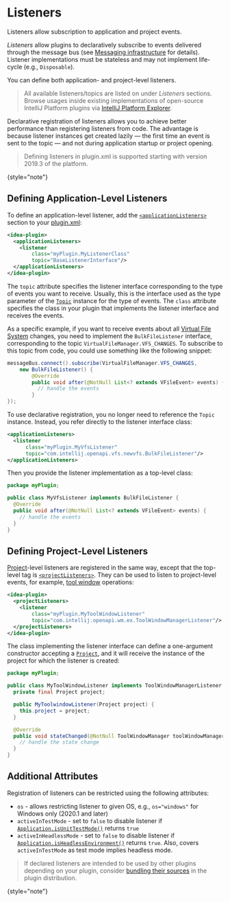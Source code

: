 <!-- Copyright 2000-2023 JetBrains s.r.o. and contributors. Use of this source code is governed by the Apache 2.0 license. -->

# Listeners

<link-summary>Listeners allow subscription to application and project events.</link-summary>

_Listeners_ allow plugins to declaratively subscribe to events delivered through the message bus (see [Messaging infrastructure](messaging_infrastructure.md) for details).
Listener implementations must be stateless and may not implement life-cycle (e.g., `Disposable`).

You can define both application- and project-level listeners.

> All available listeners/topics are listed on [](extension_point_list.md) under _Listeners_ sections.
> Browse usages inside existing implementations of open-source IntelliJ Platform plugins via [IntelliJ Platform Explorer](https://jb.gg/ipe).
>

Declarative registration of listeners allows you to achieve better performance than registering listeners from code.
The advantage is because listener instances get created lazily — the first time an event is sent to the topic — and not during application startup or project opening.

> Defining listeners in <path>plugin.xml</path> is supported starting with version 2019.3 of the platform.
>
{style="note"}

## Defining Application-Level Listeners

To define an application-level listener, add the [`<applicationListeners>`](plugin_configuration_file.md#idea-plugin__applicationListeners) section to your <path>[plugin.xml](plugin_configuration_file.md)</path>:

```xml
<idea-plugin>
  <applicationListeners>
    <listener
        class="myPlugin.MyListenerClass"
        topic="BaseListenerInterface"/>
  </applicationListeners>
</idea-plugin>
```

The `topic` attribute specifies the listener interface corresponding to the type of events you want to receive.
Usually, this is the interface used as the type parameter of the [`Topic`](%gh-ic%/platform/extensions/src/com/intellij/util/messages/Topic.java) instance for the type of events.
The `class` attribute specifies the class in your plugin that implements the listener interface and receives the events.

As a specific example, if you want to receive events about all [Virtual File System](virtual_file_system.md) changes, you need to implement the `BulkFileListener` interface, corresponding to the topic `VirtualFileManager.VFS_CHANGES`.
To subscribe to this topic from code, you could use something like the following snippet:

```java
messageBus.connect().subscribe(VirtualFileManager.VFS_CHANGES,
    new BulkFileListener() {
        @Override
        public void after(@NotNull List<? extends VFileEvent> events) {
          // handle the events
        }
});
```

To use declarative registration, you no longer need to reference the `Topic` instance.
Instead, you refer directly to the listener interface class:

```xml
<applicationListeners>
  <listener
      class="myPlugin.MyVfsListener"
      topic="com.intellij.openapi.vfs.newvfs.BulkFileListener"/>
</applicationListeners>
```

Then you provide the listener implementation as a top-level class:

```java
package myPlugin;

public class MyVfsListener implements BulkFileListener {
  @Override
  public void after(@NotNull List<? extends VFileEvent> events) {
    // handle the events
  }
}
```

## Defining Project-Level Listeners

[Project](project.md)-level listeners are registered in the same way, except that the top-level tag is [`<projectListeners>`](plugin_configuration_file.md#idea-plugin__projectListeners).
They can be used to listen to project-level events, for example, [tool window](tool_windows.md) operations:

```xml
<idea-plugin>
  <projectListeners>
    <listener
        class="myPlugin.MyToolWindowListener"
        topic="com.intellij.openapi.wm.ex.ToolWindowManagerListener"/>
  </projectListeners>
</idea-plugin>
```

The class implementing the listener interface can define a one-argument constructor accepting a [`Project`](%gh-ic%/platform/core-api/src/com/intellij/openapi/project/Project.java), and it will receive the instance of the project for which the listener is created:

```java
package myPlugin;

public class MyToolWindowListener implements ToolWindowManagerListener {
  private final Project project;

  public MyToolwindowListener(Project project) {
    this.project = project;
  }

  @Override
  public void stateChanged(@NotNull ToolWindowManager toolWindowManager) {
    // handle the state change
  }
}
```

## Additional Attributes

Registration of listeners can be restricted using the following attributes:

- `os` - allows restricting listener to given OS, e.g., `os="windows"` for Windows only (2020.1 and later)
- `activeInTestMode` - set to `false` to disable listener if [`Application.isUnitTestMode()`](%gh-ic%/platform/core-api/src/com/intellij/openapi/application/Application.java) returns `true`
- `activeInHeadlessMode` - set to `false` to disable listener if [`Application.isHeadlessEnvironment()`](%gh-ic%/platform/core-api/src/com/intellij/openapi/application/Application.java) returns `true`.
  Also, covers `activeInTestMode` as test mode implies headless mode.


> If declared listeners are intended to be used by other plugins depending on your plugin, consider [bundling their sources](bundling_plugin_openapi_sources.md) in the plugin distribution.
>
{style="note"}
